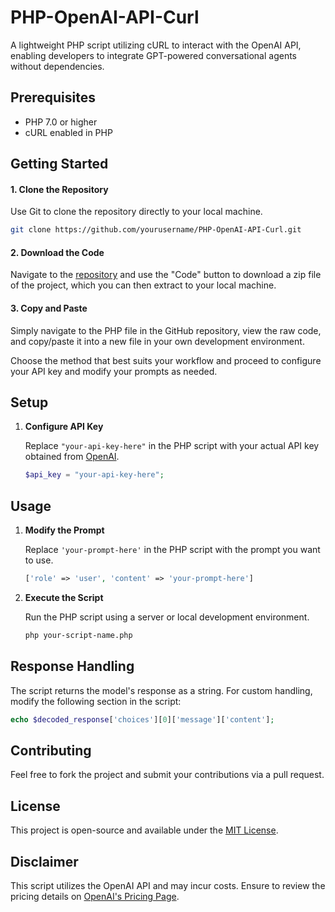 # PHP-OpenAI-API-Curl

A lightweight PHP script utilizing cURL to interact with the OpenAI API, enabling developers to integrate GPT-powered conversational agents without dependencies.

## Prerequisites

- PHP 7.0 or higher
- cURL enabled in PHP

## Getting Started

#### 1. Clone the Repository
Use Git to clone the repository directly to your local machine.

```sh
git clone https://github.com/yourusername/PHP-OpenAI-API-Curl.git
```

#### 2. Download the Code
Navigate to the [repository](https://github.com/yourusername/PHP-OpenAI-API-Curl) and use the "Code" button to download a zip file of the project, which you can then extract to your local machine.

#### 3. Copy and Paste
Simply navigate to the PHP file in the GitHub repository, view the raw code, and copy/paste it into a new file in your own development environment.

Choose the method that best suits your workflow and proceed to configure your API key and modify your prompts as needed.

## Setup

1. **Configure API Key**

   Replace `"your-api-key-here"` in the PHP script with your actual API key obtained from [OpenAI](https://beta.openai.com/signup/).

   ```php
   $api_key = "your-api-key-here";
   ```

## Usage

1. **Modify the Prompt**

   Replace `'your-prompt-here'` in the PHP script with the prompt you want to use.

   ```php
   ['role' => 'user', 'content' => 'your-prompt-here']
   ```

2. **Execute the Script**

   Run the PHP script using a server or local development environment.

   ```sh
   php your-script-name.php
   ```

## Response Handling

The script returns the model's response as a string. For custom handling, modify the following section in the script:

```php
echo $decoded_response['choices'][0]['message']['content'];
```

## Contributing

Feel free to fork the project and submit your contributions via a pull request.

## License

This project is open-source and available under the [MIT License](LICENSE).

## Disclaimer

This script utilizes the OpenAI API and may incur costs. Ensure to review the pricing details on [OpenAI's Pricing Page](https://openai.com/pricing).
